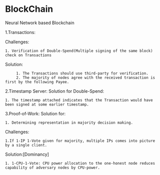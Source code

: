 # BlockChain
Neural Network based Blockchain


1.Transactions:

Challenges:

    1. Verification of Double-Spend(Multiple signing of the same block) check on Transactions
Solution: 

         1. The Transactions should use third-party for verification.
         2. The majority of nodes agree with the received transaction is first by the following Payee. 

2.Timestamp Server:
Solution for Double-Spend:
    
    1. The timestamp attached indicates that the Transaction would have been signed at some earlier timestamp.
    
3.Proof-of-Work:
Solution for:
 
    1. Determining representation in majority decision making.
  
Challenges:
    
    1.If 1-IP 1-Vote given for majority, multiple IPs comes into picture by a single client.

Solution:[Dominancy]

    1. 1-CPU-1-Vote: CPU power allocation to the one-honest node reduces capability of adversary nodes by CPU-power.


